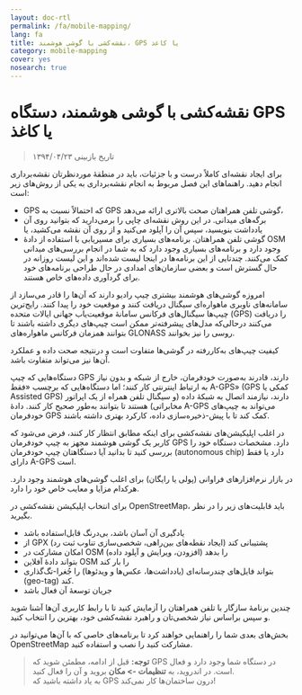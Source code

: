 ```yaml
---
layout: doc-rtl
permalink: /fa/mobile-mapping/
lang: fa
title: نقشه‌کشی با گوشی هوشمند، GPS یا کاغذ
category: mobile-mapping
cover: yes
nosearch: true
---
```


نقشه‌کشی با گوشی هوشمند، دستگاه GPS یا کاغذ
=============================

> تاریخ بازبینی ۱۳۹۴/۰۴/۲۳  

برای ایجاد نقشه‌ای کاملاً درست و با جزئیات، باید در منطقهٔ موردنظرتان نقشه‌برداری انجام دهید. راهنماهای این فصل مربوط به انجام نقشه‌برداری به یکی از روش‌های زیر است:  

- GPS که احتمالاً نسبت به GPS گوشی تلفن همراهتان صحت بالاتری ارائه می‌دهد،  
- برگه‌های میدانی. در این روش نقشه‌ای چاپی را برمی‌دارید که بتوانید روی آن یادداشت بنویسید، سپس آن را آپلود می‌کنید و از روی آن نقشه می‌کشید، یا  
- گوشی تلفن همراهتان. برنامه‌های بسیاری برای مسیریابی با استفاده از دادهٔ OSM وجود دارد و برنامه‌های بسیاری وجود دارد که به شما در انجام بررسی‌های میدانی کمک می‌کنند. چندتایی از این برنامه‌ها در اینجا لیست شده‌اند و این لیست روزانه در حال گسترش است و بعضی سازمان‌های امدادی در حال طراحی برنامه‌های خود برای گردآوری داده‌های خاص هستند.  

امروزه گوشی‌های هوشمند بیشتری چیپ رادیو دارند که آن‌ها را قادر می‌سازد از سامانه‌های ناوبری ماهواره‌ای سیگنال دریافت کنند و موقعیت خود را پیدا کنند. رایج‌ترین چیپ‌ها سیگنال‌های فرکانس سامانهٔ موقعیت‌یاب جهانی ایالات متحده (GPS) را دریافت می‌کنند درحالی‌که مدل‌های پیشرفته‌تر ممکن است چیپ‌های دیگری داشته باشند تا بتوانند همزمان فرکانس ماهواره‌های GLONASS روسی را نیز بخوانند.  

کیفیت چیپ‌های به‌کاررفته در گوشی‌ها متفاوت است و درنتیجه صحت داده و عملکرد آن‌ها نیز می‌تواند متفاوت باشد.  

دستگاه‌هایی که چیپ GPS دارند، قادرند به‌صورت خودفرمان، خارج از شبکه و بدون نیاز به ارتباط اینترنتی کار کنند؛ اما دستگاه‌هایی که برچسب «فقط A-GPS» (GPS کمکی یا Assisted GPS) دارند، نیازمند اتصال به شبکهٔ داده (و سیگنال تلفن همراه از یک اپراتور مخابراتی) هستند تا بتوانند به‌طور صحیح کار کنند. دادهٔ A-GPS می‌تواند به چیپ‌های خودفرمان GPS کمک کند تا با پیش-ذخیره‌سازی داده، کارکرد بهتری داشته باشند.  

در اغلب اپلیکیشن‌های نقشه‌کشی برای اینکه مطابق انتظار کار کنند، فرض می‌شود که کاربر یک گوشی هوشمند مجهز به چیپ خودفرمان GPS دارد. مشخصات دستگاه خود را بررسی کنید تا بدانید آیا دستگاهتان چیپ خودفرمان (autonomous chip) دارد یا فقط دارای A-GPS است.  

در بازار نرم‌افزارهای فراوانی (پولی یا رایگان) برای اغلب گوشی‌های هوشمند وجود دارد. هرکدام مزایا و معایب خاص خود را دارد.  

برای انتخاب اپلیکیشن نقشه‌کشی در OpenStreetMap، باید قابلیت‌های زیر را در نظر بگیرید.  

- یادگیری آن آسان باشد، بی‌درنگ قابل‌استفاده باشد  
- از GPX پشتیبانی کند (ایجاد نقطه‌های بین‌راهی، شخصی‌سازی تناوب ثبت رد)  
- امکان مشارکت در OSM را بدهد (افزودن، ویرایش و آپلود داده)  
- بتواند دادهٔ آفلاین OSM را بار کند  
- بتواند فایل‌های چندرسانه‌ای (یادداشت‌ها، عکس‌ها و ویدئوها) را جُغرا-تگ‌گذاری (geo-tag) کند.  
- جریان توسعهٔ آن فعال باشد  

چندین برنامهٔ سازگار با تلفن همراهتان را آزمایش کنید تا با رابط کاربری آن‌ها آشنا شوید و سپس براساس نیاز شخصی‌تان و راهبرد نقشه‌کشی خود، بهترین را انتخاب کنید.

<!-- Commenting for now since tables doesn't look very nice!

نرم‌افزارهای پیشنهادی برای گوشی‌های هوشمند و PDAها
-----------------------------------------------------

| Application      | Usage  | Android  | Blackberry | iOS     | Windows |
| ---------------- | :----: | :------: | :--------: | :-----: | :-----: |
| Geopaparazzi     | m      | O        |            |         |         |
| GPS Essentials   | m      | O        |            |         |         |
| MapZen           | m:p    | O        |            | O       |         |
| Open GPS Tracker | m      | O        |            |         |         |
| OruxMaps         | m      | O        |            |         |         |
| OSMAnd           | m:n:p  | O        | O          | D       |         |
| OSMTracker       | m      | O        |            |         | O       |
| Vespucci         | m:f    | O        |            |         |         |

O - پیشتیبانی می‌شود, D - درحال ساخت, m - نقشه‌کشی, n - مسیریاب, p - ویرایشگر POI, f - ویرایشگر کامل

 -->

بخش‌های بعدی شما را راهنمایی خواهند کرد تا برنامه‌های خاصی که با آن‌ها می‌توانید در OpenStreetMap مشارکت کنید را نصب و استفاده کنید.

> **توجه:** قبل از ادامه، مطمئن شوید که GPS در دستگاه شما وجود دارد و فعال است. در اندروید، به **تنظیمات -> مکان** بروید و آن را فعال کنید.  
> به یاد داشته باشید که GPS درون ساختمان‌ها کار نمی‌کند!
